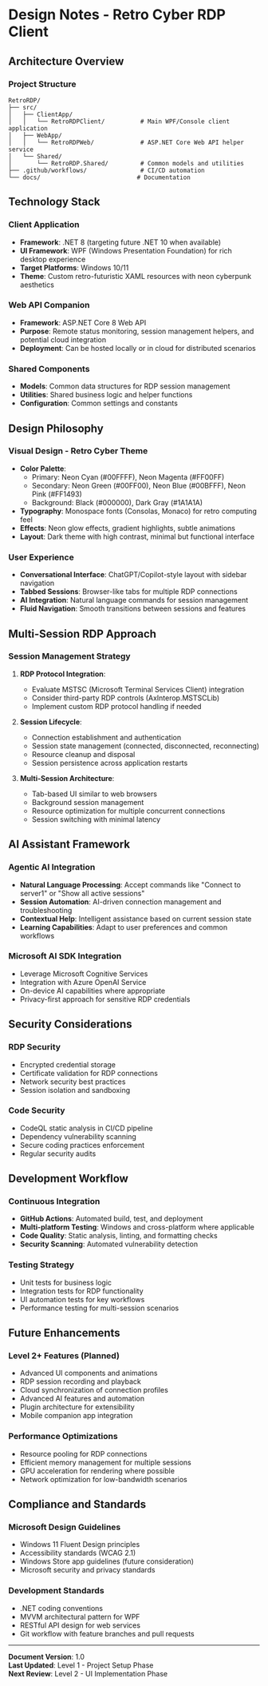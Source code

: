 # Design Notes - Retro Cyber RDP Client

## Architecture Overview

### Project Structure
```
RetroRDP/
├── src/
│   ├── ClientApp/
│   │   └── RetroRDPClient/          # Main WPF/Console client application
│   ├── WebApp/
│   │   └── RetroRDPWeb/             # ASP.NET Core Web API helper service
│   └── Shared/
│       └── RetroRDP.Shared/         # Common models and utilities
├── .github/workflows/               # CI/CD automation
└── docs/                           # Documentation
```

## Technology Stack

### Client Application
- **Framework**: .NET 8 (targeting future .NET 10 when available)
- **UI Framework**: WPF (Windows Presentation Foundation) for rich desktop experience
- **Target Platforms**: Windows 10/11
- **Theme**: Custom retro-futuristic XAML resources with neon cyberpunk aesthetics

### Web API Companion
- **Framework**: ASP.NET Core 8 Web API
- **Purpose**: Remote status monitoring, session management helpers, and potential cloud integration
- **Deployment**: Can be hosted locally or in cloud for distributed scenarios

### Shared Components
- **Models**: Common data structures for RDP session management
- **Utilities**: Shared business logic and helper functions
- **Configuration**: Common settings and constants

## Design Philosophy

### Visual Design - Retro Cyber Theme
- **Color Palette**: 
  - Primary: Neon Cyan (#00FFFF), Neon Magenta (#FF00FF)
  - Secondary: Neon Green (#00FF00), Neon Blue (#00BFFF), Neon Pink (#FF1493)
  - Background: Black (#000000), Dark Gray (#1A1A1A)
- **Typography**: Monospace fonts (Consolas, Monaco) for retro computing feel
- **Effects**: Neon glow effects, gradient highlights, subtle animations
- **Layout**: Dark theme with high contrast, minimal but functional interface

### User Experience
- **Conversational Interface**: ChatGPT/Copilot-style layout with sidebar navigation
- **Tabbed Sessions**: Browser-like tabs for multiple RDP connections
- **AI Integration**: Natural language commands for session management
- **Fluid Navigation**: Smooth transitions between sessions and features

## Multi-Session RDP Approach

### Session Management Strategy
1. **RDP Protocol Integration**: 
   - Evaluate MSTSC (Microsoft Terminal Services Client) integration
   - Consider third-party RDP controls (AxInterop.MSTSCLib)
   - Implement custom RDP protocol handling if needed

2. **Session Lifecycle**:
   - Connection establishment and authentication
   - Session state management (connected, disconnected, reconnecting)
   - Resource cleanup and disposal
   - Session persistence across application restarts

3. **Multi-Session Architecture**:
   - Tab-based UI similar to web browsers
   - Background session management
   - Resource optimization for multiple concurrent connections
   - Session switching with minimal latency

## AI Assistant Framework

### Agentic AI Integration
- **Natural Language Processing**: Accept commands like "Connect to server1" or "Show all active sessions"
- **Session Automation**: AI-driven connection management and troubleshooting
- **Contextual Help**: Intelligent assistance based on current session state
- **Learning Capabilities**: Adapt to user preferences and common workflows

### Microsoft AI SDK Integration
- Leverage Microsoft Cognitive Services
- Integration with Azure OpenAI Service
- On-device AI capabilities where appropriate
- Privacy-first approach for sensitive RDP credentials

## Security Considerations

### RDP Security
- Encrypted credential storage
- Certificate validation for RDP connections
- Network security best practices
- Session isolation and sandboxing

### Code Security
- CodeQL static analysis in CI/CD pipeline
- Dependency vulnerability scanning
- Secure coding practices enforcement
- Regular security audits

## Development Workflow

### Continuous Integration
- **GitHub Actions**: Automated build, test, and deployment
- **Multi-platform Testing**: Windows and cross-platform where applicable
- **Code Quality**: Static analysis, linting, and formatting checks
- **Security Scanning**: Automated vulnerability detection

### Testing Strategy
- Unit tests for business logic
- Integration tests for RDP functionality
- UI automation tests for key workflows
- Performance testing for multi-session scenarios

## Future Enhancements

### Level 2+ Features (Planned)
- Advanced UI components and animations
- RDP session recording and playback
- Cloud synchronization of connection profiles
- Advanced AI features and automation
- Plugin architecture for extensibility
- Mobile companion app integration

### Performance Optimizations
- Resource pooling for RDP connections
- Efficient memory management for multiple sessions
- GPU acceleration for rendering where possible
- Network optimization for low-bandwidth scenarios

## Compliance and Standards

### Microsoft Design Guidelines
- Windows 11 Fluent Design principles
- Accessibility standards (WCAG 2.1)
- Windows Store app guidelines (future consideration)
- Microsoft security and privacy standards

### Development Standards
- .NET coding conventions
- MVVM architectural pattern for WPF
- RESTful API design for web services
- Git workflow with feature branches and pull requests

---

**Document Version**: 1.0  
**Last Updated**: Level 1 - Project Setup Phase  
**Next Review**: Level 2 - UI Implementation Phase